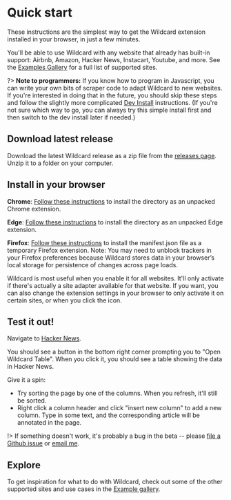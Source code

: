 # Quick start

These instructions are the simplest way to get the Wildcard extension
installed in your browser, in just a few minutes.

You'll be able to use Wildcard with any website that already has built-in support: Airbnb, Amazon, Hacker News, Instacart, Youtube, and more. See the [Examples Gallery](examples.md) for a full list of supported sites.

?> **Note to programmers:** If you know how to program in Javascript, you can write your own bits of scraper code to adapt Wildcard to new websites. If you're interested in doing that in the future, you should skip these steps and follow the slightly more complicated [Dev Install](devenv.md) instructions. (If you're not sure which way to go, you can always try this simple install first and then switch to the dev install later if needed.)

## Download latest release

Download the latest Wildcard release as a zip file from the [releases page](https://github.com/geoffreylitt/wildcard/releases). Unzip it to a folder on your computer.

## Install in your browser

**Chrome**: [Follow these instructions](https://developer.chrome.com/extensions/getstarted#manifest) to install the directory as an unpacked Chrome extension.

**Edge**: [Follow these instructions](https://docs.microsoft.com/en-us/microsoft-edge/extensions-chromium/getting-started/part1-simple-extension#run-your-extension-locally-in-your-browser-while-developing-it-side-loading) to install the directory as an unpacked Edge extension.

**Firefox**: [Follow these instructions](https://extensionworkshop.com/documentation/develop/temporary-installation-in-firefox/) to install the manifest.json file as a temporary Firefox extension.
Note: You may need to unblock trackers in your Firefox preferences because Wildcard stores data in your browser’s local storage for persistence of changes across page loads.

Wildcard is most useful when you enable it for all websites.
It'll only activate if there's actually a site adapter
available for that website.
If you want, you can also change the extension settings in your browser
to only activate it on certain sites, or when you click the icon.

## Test it out!

Navigate to [Hacker News](https://news.ycombinator.com/).

You should see a button in the bottom right corner
prompting you to "Open Wildcard Table". When you click it, you should see a table showing the data in Hacker News.

Give it a spin:

* Try sorting the page by one of the columns. When you refresh, it'll still be sorted.
* Right click a column header and click "insert new column" to add a new column. Type in some text, and the corresponding article will be annotated in the page.

!> If something doesn't work, it's probably a bug in the beta --
please [file a Github issue](https://github.com/geoffreylitt/wildcard/issues) or [email me](mailto:glitt@mit.edu).

## Explore

To get inspiration for what to do with Wildcard,
check out some of the other supported sites and use cases
in the [Example gallery](examples.md).

